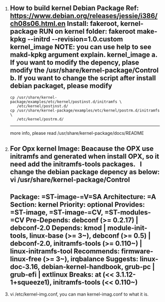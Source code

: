 1. How to build kernel Debian Package
Ref: https://www.debian.org/releases/jessie/i386/ch08s06.html.en
Install: fakeroot, kernel-package
RUN on kernel folder: fakeroot make-kpkg --initrd --revision=1.0.custom kernel_image
NOTE: you can use help to see makd-kpkg argument explain.
      kernel_image
      a. If you want to modify the depency, plase modify the /usr/share/kernel-package/Control
      b. If you want to change the script after install debian packaget, please modify
      ------------------------------------------------------------------------------------
       cp /usr/share/kernel-package/examples/etc/kernel/postinst.d/initramfs \
          /etc/kernel/postinst.d/
       cp /usr/share/kernel-package/examples/etc/kernel/postrm.d/initramfs \
          /etc/kernel/postrm.d/
      ------------------------------------------------------------------------------------
      more info, please read /usr/share/kernel-package/docs/README

2. For Opx kernel Image:
   Beacause the OPX use initramfs and generated when install OPX, so it need add the initramfs-tools packages.
   I change the debian package depency as below: vi /usr/share/kernel-package/Control
   --------------------------------------------------------------------
   Package: =ST-image-=V=SA
   Architecture: =A
   Section: kernel
   Priority: optional
   Provides: =ST-image,  =ST-image-=CV, =ST-modules-=CV
   Pre-Depends: debconf (>= 0.2.17) | debconf-2.0
   Depends: kmod | module-init-tools, linux-base (>= 3~), debconf (>= 0.5) | debconf-2.0, initramfs-tools (>= 0.110~) | linux-initramfs-tool
   Recommends: firmware-linux-free (>= 3~), irqbalance
   Suggests: linux-doc-3.16, debian-kernel-handbook, grub-pc | grub-efi | extlinux
   Breaks: at (<< 3.1.12-1+squeeze1), initramfs-tools (<< 0.110~)
   -----------------------------------------------------------------------------
   
3. vi /etc/kernel-img.conf, you can man kernel-imag.conf to what it is.
